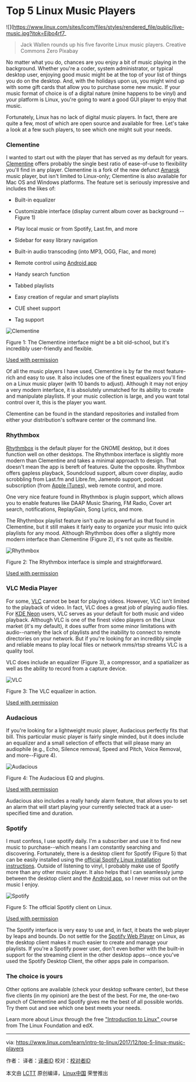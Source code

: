 Top 5 Linux Music Players
======

![](https://www.linux.com/sites/lcom/files/styles/rendered_file/public/live-music.jpg?itok=Ejbo4rf7_
>Jack Wallen rounds up his five favorite Linux music players. Creative Commons Zero 
>Pixabay

No matter what you do, chances are you enjoy a bit of music playing in the background. Whether you're a coder, system administrator, or typical desktop user, enjoying good music might be at the top of your list of things you do on the desktop. And, with the holidays upon us, you might wind up with some gift cards that allow you to purchase some new music. If your music format of choice is of a digital nature (mine happens to be vinyl) and your platform is Linux, you're going to want a good GUI player to enjoy that music.

Fortunately, Linux has no lack of digital music players. In fact, there are quite a few, most of which are open source and available for free. Let's take a look at a few such players, to see which one might suit your needs.

### Clementine

I wanted to start out with the player that has served as my default for years. [Clementine][1] offers probably the single best ratio of ease-of-use to flexibility you'll find in any player. Clementine is a fork of the new defunct [Amarok][2] music player, but isn't limited to Linux-only; Clementine is also available for Mac OS and Windows platforms. The feature set is seriously impressive and includes the likes of:

  * Built-in equalizer

  * Customizable interface (display current album cover as background -- Figure 1)

  * Play local music or from Spotify, Last.fm, and more

  * Sidebar for easy library navigation

  * Built-in audio transcoding (into MP3, OGG, Flac, and more)

  * Remote control using [Android app][3]

  * Handy search function

  * Tabbed playlists

  * Easy creation of regular and smart playlists

  * CUE sheet support

  * Tag support




![Clementine][5]


Figure 1: The Clementine interface might be a bit old-school, but it's incredibly user-friendly and flexible.

[Used with permission][6]

Of all the music players I have used, Clementine is by far the most feature-rich and easy to use.  It also includes one of the finest equalizers you'll find on a Linux music player (with 10 bands to adjust). Although it may not enjoy a very modern interface, it is absolutely unmatched for its ability to create and manipulate playlists. If your music collection is large, and you want total control over it, this is the player you want.

Clementine can be found in the standard repositories and installed from either your distribution's software center or the command line.

### Rhythmbox

[Rhythmbox][7] is the default player for the GNOME desktop, but it does function well on other desktops. The Rhythmbox interface is slightly more modern than Clementine and takes a minimal approach to design. That doesn't mean the app is bereft of features. Quite the opposite. Rhythmbox offers gapless playback, Soundcloud support, album cover display, audio scrobbling from Last.fm and Libre.fm, Jamendo support, podcast subscription (from [Apple iTunes][8]), web remote control, and more.

One very nice feature found in Rhythmbox is plugin support, which allows you to enable features like DAAP Music Sharing, FM Radio, Cover art search, notifications, ReplayGain, Song Lyrics, and more.

The Rhythmbox playlist feature isn't quite as powerful as that found in Clementine, but it still makes it fairly easy to organize your music into quick playlists for any mood. Although Rhythmbox does offer a slightly more modern interface than Clementine (Figure 2), it's not quite as flexible.

![Rhythmbox][10]


Figure 2: The Rhythmbox interface is simple and straightforward.

[Used with permission][6]

### VLC Media Player

For some, [VLC][11] cannot be beat for playing videos. However, VLC isn't limited to the playback of video. In fact, VLC does a great job of playing audio files. For [KDE Neon][12] users, VLC serves as your default for both music and video playback. Although VLC is one of the finest video players on the Linux market (it's my default), it does suffer from some minor limitations with audio--namely the lack of playlists and the inability to connect to remote directories on your network. But if you're looking for an incredibly simple and reliable means to play local files or network mms/rtsp streams VLC is a quality tool.

VLC does include an equalizer (Figure 3), a compressor, and a spatializer as well as the ability to record from a capture device.

![VLC][14]


Figure 3: The VLC equalizer in action.

[Used with permission][6]

### Audacious

If you're looking for a lightweight music player, Audacious perfectly fits that bill. This particular music player is fairly single minded, but it does include an equalizer and a small selection of effects that will please many an audiophile (e.g., Echo, Silence removal, Speed and Pitch, Voice Removal, and more--Figure 4).

![Audacious ][16]


Figure 4: The Audacious EQ and plugins.

[Used with permission][6]

Audacious also includes a really handy alarm feature, that allows you to set an alarm that will start playing your currently selected track at a user-specified time and duration.

### Spotify

I must confess, I use spotify daily. I'm a subscriber and use it to find new music to purchase--which means I am constantly searching and discovering. Fortunately, there is a desktop client for Spotify (Figure 5) that can be easily installed using the [official Spotify Linux installation instructions][17]. Outside of listening to vinyl, I probably make use of Spotify more than any other music player. It also helps that I can seamlessly jump between the desktop client and the [Android app][18], so I never miss out on the music I enjoy.

![Spotify][20]


Figure 5: The official Spotify client on Linux.

[Used with permission][6]

The Spotify interface is very easy to use and, in fact, it beats the web player by leaps and bounds. Do not settle for the [Spotify Web Player][21] on Linux, as the desktop client makes it much easier to create and manage your playlists. If you're a Spotify power user, don't even bother with the built-in support for the streaming client in the other desktop apps--once you've used the Spotify Desktop Client, the other apps pale in comparison.

### The choice is yours

Other options are available (check your desktop software center), but these five clients (in my opinion) are the best of the best. For me, the one-two punch of Clementine and Spotify gives me the best of all possible worlds. Try them out and see which one best meets your needs.

Learn more about Linux through the free ["Introduction to Linux" ][22]course from The Linux Foundation and edX.

--------------------------------------------------------------------------------

via: https://www.linux.com/learn/intro-to-linux/2017/12/top-5-linux-music-players

作者：[][a]
译者：[译者ID](https://github.com/译者ID)
校对：[校对者ID](https://github.com/校对者ID)

本文由 [LCTT](https://github.com/LCTT/TranslateProject) 原创编译，[Linux中国](https://linux.cn/) 荣誉推出

[a]:https://www.linux.com
[1]:https://www.clementine-player.org/
[2]:https://en.wikipedia.org/wiki/Amarok_(software)
[3]:https://play.google.com/store/apps/details?id=de.qspool.clementineremote
[4]:https://www.linux.com/files/images/clementinejpg
[5]:https://www.linux.com/sites/lcom/files/styles/rendered_file/public/clementine.jpg?itok=_k13MtM3 (Clementine)
[6]:https://www.linux.com/licenses/category/used-permission
[7]:https://wiki.gnome.org/Apps/Rhythmbox
[8]:https://www.apple.com/itunes/
[9]:https://www.linux.com/files/images/rhythmboxjpg
[10]:https://www.linux.com/sites/lcom/files/styles/rendered_file/public/rhythmbox.jpg?itok=GOjs9vTv (Rhythmbox)
[11]:https://www.videolan.org/vlc/index.html
[12]:https://neon.kde.org/
[13]:https://www.linux.com/files/images/vlcjpg
[14]:https://www.linux.com/sites/lcom/files/styles/rendered_file/public/vlc.jpg?itok=hn7iKkmK (VLC)
[15]:https://www.linux.com/files/images/audaciousjpg
[16]:https://www.linux.com/sites/lcom/files/styles/rendered_file/public/audacious.jpg?itok=9YALPzOx (Audacious )
[17]:https://www.spotify.com/us/download/linux/
[18]:https://play.google.com/store/apps/details?id=com.spotify.music
[19]:https://www.linux.com/files/images/spotifyjpg
[20]:https://www.linux.com/sites/lcom/files/styles/rendered_file/public/spotify.jpg?itok=P3FLfcYt (Spotify)
[21]:https://open.spotify.com/browse/featured
[22]:https://training.linuxfoundation.org/linux-courses/system-administration-training/introduction-to-linux
